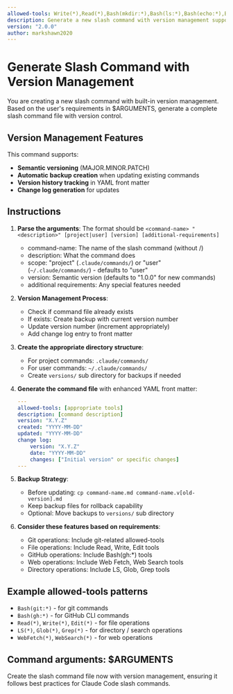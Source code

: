 ```yaml
---
allowed-tools: Write(*),Read(*),Bash(mkdir:*),Bash(ls:*),Bash(echo:*),Bash(cp:*),Bash(date:*)
description: Generate a new slash command with version management support
version: "2.0.0"
author: markshawn2020
---
```


# Generate Slash Command with Version Management

You are creating a new slash command with built-in version management. Based on the user's requirements in $ARGUMENTS, generate a complete slash command file with version control.

## Version Management Features
This command supports:
- **Semantic versioning** (MAJOR.MINOR.PATCH)
- **Automatic backup creation** when updating existing commands
- **Version history tracking** in YAML front matter
- **Change log generation** for updates

## Instructions
1. **Parse the arguments**: The format should be `<command-name> "<description>" [project|user] [version] [additional-requirements]`
	- command-name: The name of the slash command (without /)
	- description: What the command does
	- scope: "project" (`.claude/commands/`) or "user" (`~/.claude/commands/`) - defaults to "user"
	- version: Semantic version (defaults to "1.0.0" for new commands)
	- additional requirements: Any special features needed

2. **Version Management Process**:
	- Check if command file already exists
	- If exists: Create backup with current version number
	- Update version number (increment appropriately)
	- Add change log entry to front matter

3. **Create the appropriate directory structure**:
	- For project commands: `.claude/commands/`
	- For user commands: `~/.claude/commands/`
	- Create `versions/` sub directory for backups if needed

4. **Generate the command file** with enhanced YAML front matter:
	```yaml
	---
	allowed-tools: [appropriate tools]
	description: [command description]
	version: "X.Y.Z"
	created: "YYYY-MM-DD"
	updated: "YYYY-MM-DD"
	change log:
		version: "X.Y.Z"
		date: "YYYY-MM-DD"
		changes: ["Initial version" or specific changes]
	---
	```

5. **Backup Strategy**:
	- Before updating: `cp command-name.md command-name.v[old-version].md`
	- Keep backup files for rollback capability
	- Optional: Move backups to `versions/` sub directory

6. **Consider these features based on requirements**:
	- Git operations: Include git-related allowed-tools
	- File operations: Include Read, Write, Edit tools
	- GitHub operations: Include Bash(gh:*) tools
	- Web operations: Include Web Fetch, Web Search tools
	- Directory operations: Include LS, Glob, Grep tools

## Example allowed-tools patterns
- `Bash(git:*)` - for git commands
- `Bash(gh:*)` - for GitHub CLI commands
- `Read(*)`, `Write(*)`, `Edit(*)` - for file operations
- `LS(*)`, `Glob(*)`, `Grep(*)` - for directory / search operations
- `WebFetch(*)`, `WebSearch(*)` - for web operations

## Command arguments: $ARGUMENTS
Create the slash command file now with version management, ensuring it follows best practices for Claude Code slash commands.